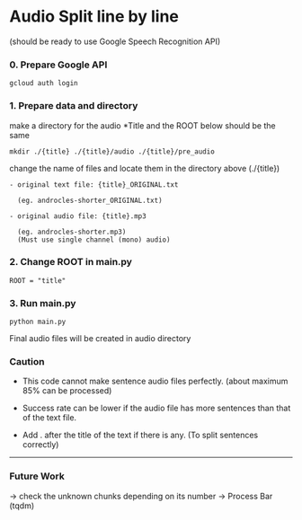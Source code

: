 # Audio Split line by line
(should be ready to use Google Speech Recognition API)

### 0. Prepare Google API 

    gcloud auth login
    
### 1. Prepare data and directory
make a directory for the audio
*Title and the ROOT below should be the same
    
    mkdir ./{title} ./{title}/audio ./{title}/pre_audio

change the name of files and locate them in the directory above (./{title})

    - original text file: {title}_ORIGINAL.txt
    
      (eg. androcles-shorter_ORIGINAL.txt)
    
    - original audio file: {title}.mp3  
    
      (eg. androcles-shorter.mp3)
      (Must use single channel (mono) audio)
  
### 2. Change ROOT in main.py
    ROOT = "title"

### 3. Run main.py
    python main.py
    
Final audio files will be created in audio directory

### Caution
* This code cannot make sentence audio files perfectly. (about maximum 85% can be processed)

* Success rate can be lower if the audio file has more sentences than that of the text file.

* Add . after the title of the text if there is any. (To split sentences correctly)
____________________________________________________
### Future Work
-> check the unknown chunks depending on its number
-> Process Bar (tqdm)

